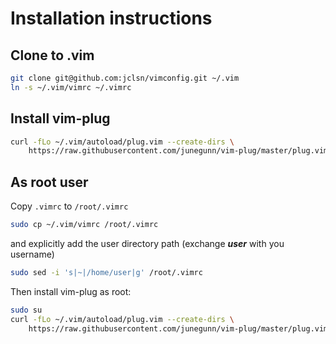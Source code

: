# Installation instructions

## Clone to .vim

```bash
git clone git@github.com:jclsn/vimconfig.git ~/.vim
ln -s ~/.vim/vimrc ~/.vimrc
```

## Install vim-plug

```bash
curl -fLo ~/.vim/autoload/plug.vim --create-dirs \
    https://raw.githubusercontent.com/junegunn/vim-plug/master/plug.vim
```

## As root user

Copy `.vimrc` to `/root/.vimrc`

```bash
sudo cp ~/.vim/vimrc /root/.vimrc
```

and explicitly add the user directory path (exchange **_user_** with you username)

```bash
sudo sed -i 's|~|/home/user|g' /root/.vimrc
```

Then install vim-plug as root:

```bash
sudo su
curl -fLo ~/.vim/autoload/plug.vim --create-dirs \
    https://raw.githubusercontent.com/junegunn/vim-plug/master/plug.vim
```
